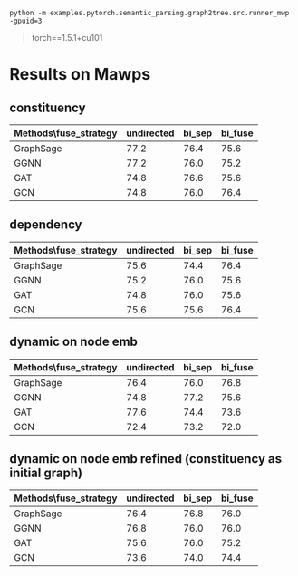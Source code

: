 ``python -m examples.pytorch.semantic_parsing.graph2tree.src.runner_mwp -gpuid=3``  

> torch==1.5.1+cu101
# Results on Mawps

## constituency
| Methods\fuse_strategy | undirected | bi_sep | bi_fuse |  
| ---- | ---- | ---- | ---- |  
| GraphSage | 77.2 | 76.4 | 75.6 |  
| GGNN | 77.2 | 76.0 | 75.2 |  
| GAT | 74.8 | 76.6 | 75.6 |  
| GCN | 74.8 | 76.0 | 76.4 |  


## dependency
| Methods\fuse_strategy | undirected | bi_sep | bi_fuse |  
| ---- | ---- | ---- | ---- |  
| GraphSage | 75.6 | 74.4 | 76.4 | 
| GGNN | 75.2 | 76.0 | 75.6 |  
| GAT | 74.8 | 76.0 | 75.6 |  
| GCN | 75.6 | 75.6 | 76.4 |  


## dynamic on node emb
| Methods\fuse_strategy | undirected | bi_sep | bi_fuse |  
| ---- | ---- | ---- | ---- |  
| GraphSage | 76.4 | 76.0 | 76.8 | 
| GGNN | 74.8 | 77.2 | 75.6 |  
| GAT | 77.6 | 74.4 | 73.6 |  
| GCN | 72.4 | 73.2 | 72.0 |  


## dynamic on node emb refined (constituency as initial graph)
| Methods\fuse_strategy | undirected | bi_sep | bi_fuse |  
| ---- | ---- | ---- | ---- |  
| GraphSage | 76.4 | 76.8 | 76.0 | 
| GGNN | 76.8 | 76.0 | 76.0 |  
| GAT | 75.6 | 76.0 | 75.2 |  
| GCN | 73.6 | 74.0 | 74.4 |  


